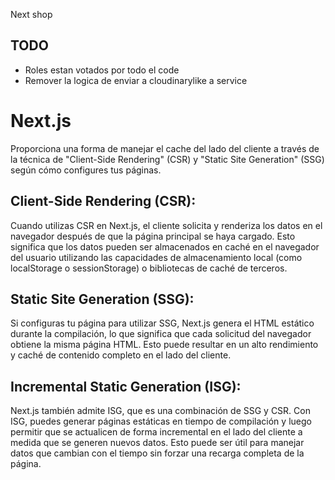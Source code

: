 Next shop

## TODO

- Roles estan votados por todo el code
- Remover la logica de enviar a cloudinarylike a service

# Next.js

Proporciona una forma de manejar el cache del lado del cliente a través de la técnica de "Client-Side Rendering" (CSR) y "Static Site Generation" (SSG) según cómo configures tus páginas.

## Client-Side Rendering (CSR):

Cuando utilizas CSR en Next.js, el cliente solicita y renderiza los datos en el navegador después de que la página principal se haya cargado. Esto significa que los datos pueden ser almacenados en caché en el navegador del usuario utilizando las capacidades de almacenamiento local (como localStorage o sessionStorage) o bibliotecas de caché de terceros.

## Static Site Generation (SSG):

Si configuras tu página para utilizar SSG, Next.js genera el HTML estático durante la compilación, lo que significa que cada solicitud del navegador obtiene la misma página HTML. Esto puede resultar en un alto rendimiento y caché de contenido completo en el lado del cliente.

## Incremental Static Generation (ISG):

Next.js también admite ISG, que es una combinación de SSG y CSR. Con ISG, puedes generar páginas estáticas en tiempo de compilación y luego permitir que se actualicen de forma incremental en el lado del cliente a medida que se generen nuevos datos. Esto puede ser útil para manejar datos que cambian con el tiempo sin forzar una recarga completa de la página.

